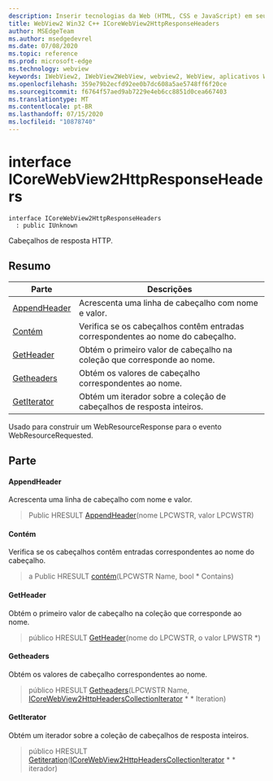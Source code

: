 ```yaml
---
description: Inserir tecnologias da Web (HTML, CSS e JavaScript) em seus aplicativos nativos com o controle WebView2 do Microsoft Edge
title: WebView2 Win32 C++ ICoreWebView2HttpResponseHeaders
author: MSEdgeTeam
ms.author: msedgedevrel
ms.date: 07/08/2020
ms.topic: reference
ms.prod: microsoft-edge
ms.technology: webview
keywords: IWebView2, IWebView2WebView, webview2, WebView, aplicativos Win32, Win32, Edge, ICoreWebView2, ICoreWebView2Controller, controle do navegador, HTML Edge, ICoreWebView2HttpResponseHeaders
ms.openlocfilehash: 359e79b2ecfd92ee0b7dc608a5ae5748ff6f20ce
ms.sourcegitcommit: f6764f57aed9ab7229e4eb6cc8851d0cea667403
ms.translationtype: MT
ms.contentlocale: pt-BR
ms.lasthandoff: 07/15/2020
ms.locfileid: "10878740"
---
```

# interface ICoreWebView2HttpResponseHeaders 

```
interface ICoreWebView2HttpResponseHeaders
  : public IUnknown
```

Cabeçalhos de resposta HTTP.

## Resumo

 Parte                        | Descrições
--------------------------------|---------------------------------------------
[AppendHeader](#appendheader) | Acrescenta uma linha de cabeçalho com nome e valor.
[Contém](#contains) | Verifica se os cabeçalhos contêm entradas correspondentes ao nome do cabeçalho.
[GetHeader](#getheader) | Obtém o primeiro valor de cabeçalho na coleção que corresponde ao nome.
[Getheaders](#getheaders) | Obtém os valores de cabeçalho correspondentes ao nome.
[GetIterator](#getiterator) | Obtém um iterador sobre a coleção de cabeçalhos de resposta inteiros.

Usado para construir um WebResourceResponse para o evento WebResourceRequested.

## Parte

#### AppendHeader 

Acrescenta uma linha de cabeçalho com nome e valor.

> Public HRESULT [AppendHeader](#appendheader)(nome LPCWSTR, valor LPCWSTR)

#### Contém 

Verifica se os cabeçalhos contêm entradas correspondentes ao nome do cabeçalho.

> a Public HRESULT [contém](#contains)(LPCWSTR Name, bool * Contains)

#### GetHeader 

Obtém o primeiro valor de cabeçalho na coleção que corresponde ao nome.

> público HRESULT [GetHeader](#getheader)(nome do LPCWSTR, o valor LPWSTR *)

#### Getheaders 

Obtém os valores de cabeçalho correspondentes ao nome.

> público HRESULT [Getheaders](#getheaders)(LPCWSTR Name, [ICoreWebView2HttpHeadersCollectionIterator](icorewebview2httpheaderscollectioniterator.md) * * Iteration)

#### GetIterator 

Obtém um iterador sobre a coleção de cabeçalhos de resposta inteiros.

> público HRESULT [Getiteration](#getiterator)([ICoreWebView2HttpHeadersCollectionIterator](icorewebview2httpheaderscollectioniterator.md) * * iterador)

